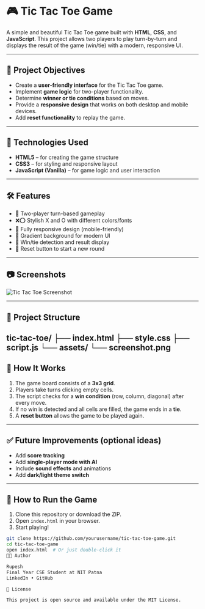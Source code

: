 # 🎮 Tic Tac Toe Game

A simple and beautiful Tic Tac Toe game built with **HTML**, **CSS**, and **JavaScript**. This project allows two players to play turn-by-turn and displays the result of the game (win/tie) with a modern, responsive UI.

---

## 🎯 Project Objectives

- Create a **user-friendly interface** for the Tic Tac Toe game.
- Implement **game logic** for two-player functionality.
- Determine **winner or tie conditions** based on moves.
- Provide a **responsive design** that works on both desktop and mobile devices.
- Add **reset functionality** to replay the game.

---

## 🚀 Technologies Used

- **HTML5** – for creating the game structure
- **CSS3** – for styling and responsive layout
- **JavaScript (Vanilla)** – for game logic and user interaction

---

## 🛠 Features

- 🎲 Two-player turn-based gameplay
- ❌⭕ Stylish X and O with different colors/fonts
- 📱 Fully responsive design (mobile-friendly)
- 🌈 Gradient background for modern UI
- 🎉 Win/tie detection and result display
- 🔁 Reset button to start a new round

---

## 📷 Screenshots

![Tic Tac Toe Screenshot](assets/screenshot.png)

---

## 📂 Project Structure
tic-tac-toe/
├── index.html
├── style.css
├── script.js
└── assets/
└── screenshot.png
---

## 🧠 How It Works

1. The game board consists of a **3x3 grid**.
2. Players take turns clicking empty cells.
3. The script checks for a **win condition** (row, column, diagonal) after every move.
4. If no win is detected and all cells are filled, the game ends in a **tie**.
5. A **reset button** allows the game to be played again.

---

## ✅ Future Improvements (optional ideas)

- Add **score tracking**
- Add **single-player mode with AI**
- Include **sound effects** and animations
- Add **dark/light theme switch**

---

## 📌 How to Run the Game

1. Clone this repository or download the ZIP.
2. Open `index.html` in your browser.
3. Start playing!

```bash
git clone https://github.com/yourusername/tic-tac-toe-game.git
cd tic-tac-toe-game
open index.html  # Or just double-click it
👨‍💻 Author

Rupesh
Final Year CSE Student at NIT Patna
LinkedIn • GitHub

📜 License

This project is open source and available under the MIT License.
